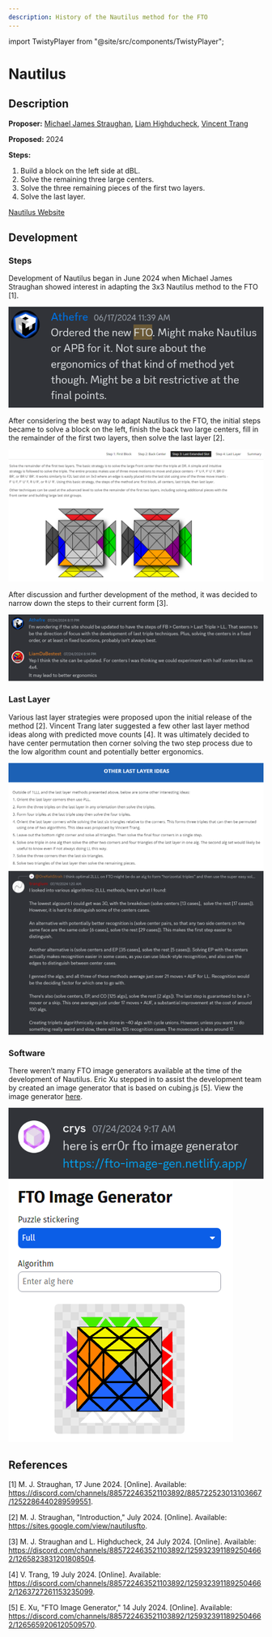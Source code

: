 ```yaml
---
description: History of the Nautilus method for the FTO
---
```


import TwistyPlayer from "@site/src/components/TwistyPlayer";

# Nautilus

<TwistyPlayer
 puzzle="fto"
 experimentalStickeringMaskOrbits="C4RNER:-III-I,CENTERS:-----III--III-----I--I--,EDGES:------------"
 controlPanel="none"
/>

## Description

**Proposer:** [Michael James Straughan](CubingContributors/MethodDevelopers.md#straughan-michael-james-athefre), [Liam Highducheck](CubingContributors/MethodDevelopers.md#highducheck-liam), [Vincent Trang](CubingContributors/MethodDevelopers.md#trang-vincent-trangium)

**Proposed:** 2024

**Steps:**

1. Build a block on the left side at dBL.
2. Solve the remaining three large centers.
3. Solve the three remaining pieces of the first two layers.
4. Solve the last layer.

[Nautilus Website](https://sites.google.com/view/nautilusfto)

## Development

### Steps

Development of Nautilus began in June 2024 when Michael James Straughan showed interest in adapting the 3x3 Nautilus method to the FTO [1].

![](img/Nautilus/Straughan1.png)

After considering the best way to adapt Nautilus to the FTO, the initial steps became to solve a block on the left, finish the back two large centers, fill in the remainder of the first two layers, then solve the last layer [2].

![](img/Nautilus/Straughan2.png)

After discussion and further development of the method, it was decided to narrow down the steps to their current form [3].

![](img/Nautilus/Straughan3.png)

### Last Layer

Various last layer strategies were proposed upon the initial release of the method [2]. Vincent Trang later suggested a few other last layer method ideas along with predicted move counts [4]. It was ultimately decided to have center permutation then corner solving the two step process due to the low algorithm count and potentially better ergonomics.

![](img/Nautilus/Straughan4.png)
![](img/Nautilus/Trang1.png)

### Software

There weren’t many FTO image generators available at the time of the development of Nautilus. Eric Xu stepped in to assist the development team by created an image generator that is based on cubing.js [5]. View the image generator [here](https://fto-image-gen.netlify.app/).

![](img/Nautilus/Xu1.png)
![](img/Nautilus/Xu2.png)

## References

[1] M. J. Straughan, 17 June 2024. [Online]. Available: https://discord.com/channels/885722463521103892/885722523013103667/1252286440289599551.

[2] M. J. Straughan, "Introduction," July 2024. [Online]. Available: https://sites.google.com/view/nautilusfto.

[3] M. J. Straughan and L. Highducheck, 24 July 2024. [Online]. Available: https://discord.com/channels/885722463521103892/1259323911892504662/1265823831201808504.

[4] V. Trang, 19 July 2024. [Online]. Available: https://discord.com/channels/885722463521103892/1259323911892504662/1263727261153235099.

[5] E. Xu, "FTO Image Generator," 14 July 2024. [Online]. Available: https://discord.com/channels/885722463521103892/1259323911892504662/1265659206120509570.
